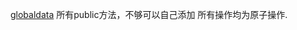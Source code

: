 [globaldata](https://github.com/lizhichao/one-app/blob/master/App/GlobalData/Data.php)
所有public方法，不够可以自己添加 所有操作均为原子操作.


